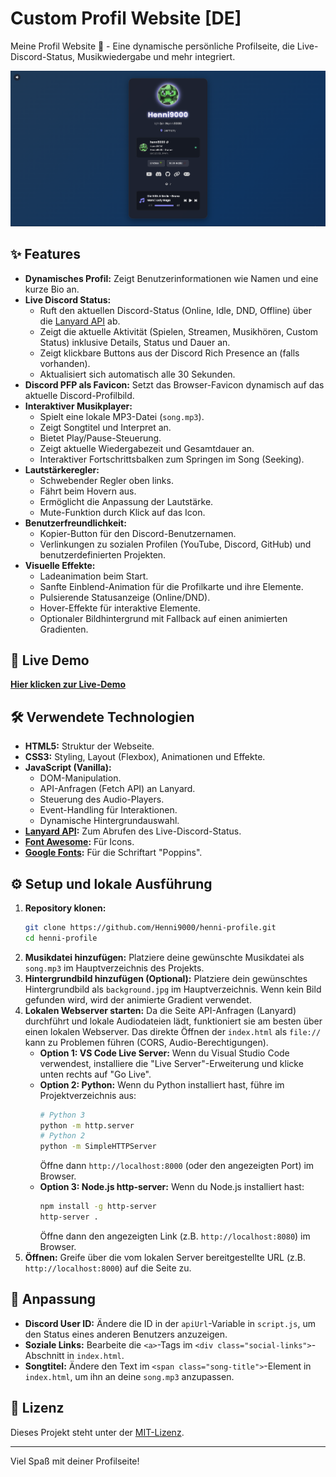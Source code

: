 # Custom Profil Website [DE]

Meine Profil Website 🚀 - Eine dynamische persönliche Profilseite, die Live-Discord-Status, Musikwiedergabe und mehr integriert.

![Screenshot oder GIF hier einfügen](preview.png)
<!-- Füge oben einen Screenshot oder ein GIF deiner Website ein und verlinke es ggf. zur Live-Demo -->

## ✨ Features

*   **Dynamisches Profil:** Zeigt Benutzerinformationen wie Namen und eine kurze Bio an.
*   **Live Discord Status:**
    *   Ruft den aktuellen Discord-Status (Online, Idle, DND, Offline) über die [Lanyard API](https://lanyard.rest/) ab.
    *   Zeigt die aktuelle Aktivität (Spielen, Streamen, Musikhören, Custom Status) inklusive Details, Status und Dauer an.
    *   Zeigt klickbare Buttons aus der Discord Rich Presence an (falls vorhanden).
    *   Aktualisiert sich automatisch alle 30 Sekunden.
*   **Discord PFP als Favicon:** Setzt das Browser-Favicon dynamisch auf das aktuelle Discord-Profilbild.
*   **Interaktiver Musikplayer:**
    *   Spielt eine lokale MP3-Datei (`song.mp3`).
    *   Zeigt Songtitel und Interpret an.
    *   Bietet Play/Pause-Steuerung.
    *   Zeigt aktuelle Wiedergabezeit und Gesamtdauer an.
    *   Interaktiver Fortschrittsbalken zum Springen im Song (Seeking).
*   **Lautstärkeregler:**
    *   Schwebender Regler oben links.
    *   Fährt beim Hovern aus.
    *   Ermöglicht die Anpassung der Lautstärke.
    *   Mute-Funktion durch Klick auf das Icon.
*   **Benutzerfreundlichkeit:**
    *   Kopier-Button für den Discord-Benutzernamen.
    *   Verlinkungen zu sozialen Profilen (YouTube, Discord, GitHub) und benutzerdefinierten Projekten.
*   **Visuelle Effekte:**
    *   Ladeanimation beim Start.
    *   Sanfte Einblend-Animation für die Profilkarte und ihre Elemente.
    *   Pulsierende Statusanzeige (Online/DND).
    *   Hover-Effekte für interaktive Elemente.
    *   Optionaler Bildhintergrund mit Fallback auf einen animierten Gradienten.

## 🚀 Live Demo

<!-- Füge hier den Link zu deiner Live-Website ein, z.B. auf Netlify oder GitHub Pages -->
[**Hier klicken zur Live-Demo**](https://henni9000-profile.netlify.app/)

## 🛠️ Verwendete Technologien

*   **HTML5:** Struktur der Webseite.
*   **CSS3:** Styling, Layout (Flexbox), Animationen und Effekte.
*   **JavaScript (Vanilla):**
    *   DOM-Manipulation.
    *   API-Anfragen (Fetch API) an Lanyard.
    *   Steuerung des Audio-Players.
    *   Event-Handling für Interaktionen.
    *   Dynamische Hintergrundauswahl.
*   **[Lanyard API](https://lanyard.rest/):** Zum Abrufen des Live-Discord-Status.
*   **[Font Awesome](https://fontawesome.com/):** Für Icons.
*   **[Google Fonts](https://fonts.google.com/):** Für die Schriftart "Poppins".

## ⚙️ Setup und lokale Ausführung

1.  **Repository klonen:**
    ```bash
    git clone https://github.com/Henni9000/henni-profile.git
    cd henni-profile
    ```
2.  **Musikdatei hinzufügen:** Platziere deine gewünschte Musikdatei als `song.mp3` im Hauptverzeichnis des Projekts.
3.  **Hintergrundbild hinzufügen (Optional):** Platziere dein gewünschtes Hintergrundbild als `background.jpg` im Hauptverzeichnis. Wenn kein Bild gefunden wird, wird der animierte Gradient verwendet.
4.  **Lokalen Webserver starten:** Da die Seite API-Anfragen (Lanyard) durchführt und lokale Audiodateien lädt, funktioniert sie am besten über einen lokalen Webserver. Das direkte Öffnen der `index.html` als `file://` kann zu Problemen führen (CORS, Audio-Berechtigungen).
    *   **Option 1: VS Code Live Server:** Wenn du Visual Studio Code verwendest, installiere die "Live Server"-Erweiterung und klicke unten rechts auf "Go Live".
    *   **Option 2: Python:** Wenn du Python installiert hast, führe im Projektverzeichnis aus:
        ```bash
        # Python 3
        python -m http.server
        # Python 2
        python -m SimpleHTTPServer
        ```
        Öffne dann `http://localhost:8000` (oder den angezeigten Port) im Browser.
    *   **Option 3: Node.js http-server:** Wenn du Node.js installiert hast:
        ```bash
        npm install -g http-server
        http-server .
        ```
        Öffne dann den angezeigten Link (z.B. `http://localhost:8080`) im Browser.
5.  **Öffnen:** Greife über die vom lokalen Server bereitgestellte URL (z.B. `http://localhost:8000`) auf die Seite zu.

## 🔧 Anpassung

*   **Discord User ID:** Ändere die ID in der `apiUrl`-Variable in `script.js`, um den Status eines anderen Benutzers anzuzeigen.
*   **Soziale Links:** Bearbeite die `<a>`-Tags im `<div class="social-links">`-Abschnitt in `index.html`.
*   **Songtitel:** Ändere den Text im `<span class="song-title">`-Element in `index.html`, um ihn an deine `song.mp3` anzupassen.

## 📄 Lizenz

<!-- Wähle eine Lizenz, z.B. MIT. Füge einen Link zur Lizenzdatei hinzu, wenn du eine erstellst -->
Dieses Projekt steht unter der [MIT-Lizenz](LICENSE).

---

Viel Spaß mit deiner Profilseite!
